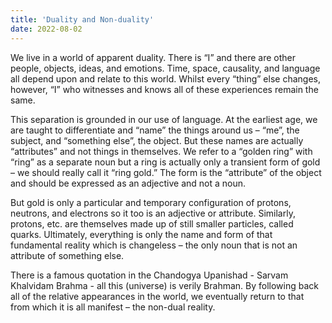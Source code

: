 ```yaml
---
title: 'Duality and Non-duality'
date: 2022-08-02
---
```


We live in a world of apparent duality. There is “I” and there are other people, objects, ideas, and emotions. Time, space, causality, and language all depend upon and relate to this world. Whilst every “thing” else changes, however, “I” who witnesses and knows all of these experiences remain the same.


This separation is grounded in our use of language. At the earliest age, we are taught to differentiate and “name” the things around us – “me”, the subject, and “something else”, the object. But these names are actually “attributes” and not things in themselves. We refer to a “golden ring” with “ring” as a separate noun but a ring is actually only a transient form of gold – we should really call it “ring gold.” The form is the “attribute” of the object and should be expressed as an adjective and not a noun.

But gold is only a particular and temporary configuration of protons, neutrons, and electrons so it too is an adjective or attribute. Similarly, protons, etc. are themselves made up of still smaller particles, called quarks. Ultimately, everything is only the name and form of that fundamental reality which is changeless – the only noun that is not an attribute of something else.


There is a famous quotation in the Chandogya Upanishad - Sarvam Khalvidam Brahma - all this (universe) is verily Brahman. By following back all of the relative appearances in the world, we eventually return to that from which it is all manifest – the non-dual reality.
